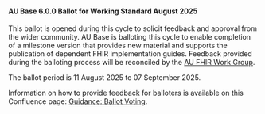 <div class="note-to-balloters" markdown="1">

#### AU Base 6.0.0 Ballot for Working Standard August 2025

This ballot is opened during this cycle to solicit feedback and approval from the wider community. AU Base is balloting this cycle to enable completion of a milestone version that provides new material and supports the publication of dependent FHIR implementation guides. Feedback provided during the balloting process will be reconciled by the [AU FHIR Work Group](https://confluence.hl7.org/display/HAFWG).

The ballot period is 11 August 2025 to 07 September 2025.

Information on how to provide feedback for balloters is available on this Confluence page: [Guidance: Ballot Voting](https://confluence.hl7.org/display/HA/Guidance%3A+Ballot+Voting).
  
</div><!-- note-to-balloters -->
